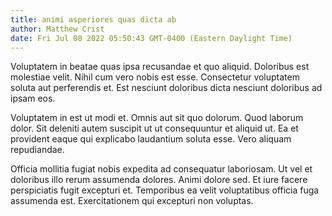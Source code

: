 ```yaml
---
title: animi asperiores quas dicta ab
author: Matthew Crist
date: Fri Jul 08 2022 05:50:43 GMT-0400 (Eastern Daylight Time)
---
```

Voluptatem in beatae quas ipsa recusandae et quo aliquid. Doloribus est molestiae velit. Nihil cum vero nobis est esse. Consectetur voluptatem soluta aut perferendis et. Est nesciunt doloribus dicta nesciunt doloribus ad ipsam eos.

 Voluptatem in est ut modi et. Omnis aut sit quo dolorum. Quod laborum dolor. Sit deleniti autem suscipit ut ut consequuntur et aliquid ut. Ea et provident eaque qui explicabo laudantium soluta esse. Vero aliquam repudiandae.

 Officia mollitia fugiat nobis expedita ad consequatur laboriosam. Ut vel et doloribus illo rerum assumenda dolores. Animi dolore sed. Et iure facere perspiciatis fugit excepturi et. Temporibus ea velit voluptatibus officia fuga assumenda est. Exercitationem qui excepturi non voluptas.